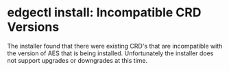 # edgectl install: Incompatible CRD Versions
 
The installer found that there were existing CRD's that are incompatible with 
the version of AES that is being installed.  Unfortunately the installer does not support
upgrades or downgrades at this time.
